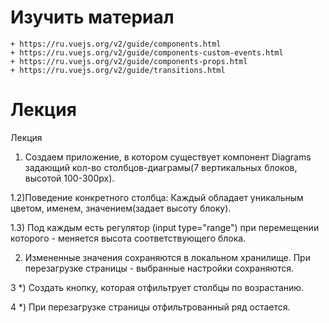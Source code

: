 # Изучить материал
    + https://ru.vuejs.org/v2/guide/components.html
    + https://ru.vuejs.org/v2/guide/components-custom-events.html
    + https://ru.vuejs.org/v2/guide/components-props.html
    + https://ru.vuejs.org/v2/guide/transitions.html


    
# Лекция
Лекция
1) Создаем приложение, в котором существует компонент Diagrams задающий кол-во столбцов-диаграмы(7 вертикальных блоков, высотой 100-300px).

1.2)Поведение конкретного столбца: Каждый обладает уникальным цветом, именем, значением(задает высоту блоку).

1.3) Под каждым есть регулятор (input type="range") при перемещении которого - меняется высота соответствующего блока.

2) Измененные значения сохраняются в локальном хранилище. При перезагрузке страницы - выбранные настройки сохраняются.

3 *) Создать кнопку, которая отфильтрует столбцы по возрастанию.

4 *) При перезагрузке страницы отфильтрованный ряд остается.
    